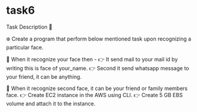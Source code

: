 # task6
Task Description 📄

❄️ Create a program that perform below mentioned task upon recognizing a particular face.

📌 When it recognize your face then -
👉 It send mail to your mail id by writing this is face of your_name.
👉 Second it send whatsapp message to your friend, it can be anything.

📌 When it recognize second  face, it can be your friend or family members face.
👉 Create EC2 instance in the AWS using CLI.
👉 Create 5 GB EBS volume and attach it to the instance.
